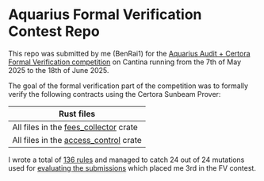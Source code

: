 # Aquarius Formal Verification Contest Repo

This repo was submitted by me (BenRai1) for the [Aquarius Audit + Certora Formal Verification competition](https://cantina.xyz/competitions/990ce947-05da-443e-b397-be38a65f0bff/leaderboard) on Cantina running from the 7th of May 2025 to the 18th of June 2025.

The goal of the formal verification part of the competition was to formally verify the following contracts using the Certora Sunbeam Prover:

| Rust files                                                                                                          |
| ------------------------------------------------------------------------------------------------------------------- |
| All files in the [fees_collector](https://github.com/BenRai1/2025-05-08-Aquarius-FV/tree/main/fees_collector) crate |
| All files in the [access_control](https://github.com/BenRai1/2025-05-08-Aquarius-FV/tree/main/access_control) crate |

I wrote a total of [136 rules](https://github.com/BenRai1/2025-05-08-Aquarius-FV/blob/main/fees_collector/src/certora_specs/fee_collector_rules.rs) and managed to catch 24 out of 24 mutations used for [evaluating the submissions](https://docs.google.com/spreadsheets/d/1fNR_A6-KsWLqw1SI9RhE_O_gi3aU8ehvWzCIYJ9MZAA/edit?gid=1970712821#gid=1970712821) which placed me 3rd in the FV contest.
